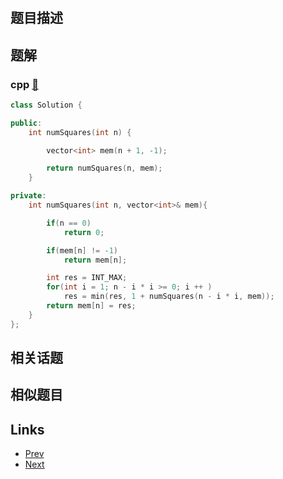 
# [](https://leetcode-cn.com/problems/perfect-squares)

## 题目描述



## 题解

### cpp [🔗](perfect-squares.cpp) 
```cpp
class Solution {

public:
    int numSquares(int n) {

        vector<int> mem(n + 1, -1);

        return numSquares(n, mem);
    }

private:
    int numSquares(int n, vector<int>& mem){

        if(n == 0)
            return 0;

        if(mem[n] != -1)
            return mem[n];

        int res = INT_MAX;
        for(int i = 1; n - i * i >= 0; i ++ )
            res = min(res, 1 + numSquares(n - i * i, mem));
        return mem[n] = res;
    }
};
```


## 相关话题



## 相似题目



## Links

- [Prev](../first-bad-version/README.md) 
- [Next](../move-zeroes/README.md) 


